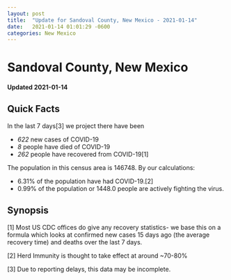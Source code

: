 ```yaml
---
layout: post
title:  "Update for Sandoval County, New Mexico - 2021-01-14"
date:   2021-01-14 01:01:29 -0600
categories: New Mexico
---
```


# Sandoval County, New Mexico
#### Updated 2021-01-14

## Quick Facts

In the last 7 days[3] we project there have been
- *622* new cases of COVID-19
- *8* people have died of COVID-19
- *262* people have recovered from COVID-19[1]

The population in this census area is 146748. By our calculations:
- 6.31% of the population have had COVID-19.[2]
- 0.99% of the population or 1448.0 people are actively fighting the virus.

## Synopsis




[1] Most US CDC offices do give any recovery statistics- we base this on a formula which looks at confirmed new cases
15 days ago (the average recovery time) and deaths over the last 7 days.

[2] Herd Immunity is thought to take effect at around ~70-80%

[3] Due to reporting delays, this data may be incomplete.
 
    